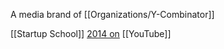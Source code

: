 A media brand of [[Organizations/Y-Combinator]] 

[[Startup School]] [2014 on](https://youtube.com/playlist?list=PLQ-uHSnFig5OyY5JWSQrl_gESiEUJxe1m&si=Hxn_GJV7YLeNG4fO) [[YouTube]]

